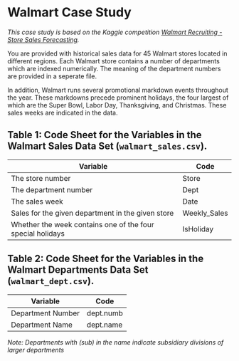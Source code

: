 # Walmart Case Study

*This case study is based on the Kaggle competition [Walmart Recruiting - Store Sales Forecasting](https://www.kaggle.com/c/walmart-recruiting-store-sales-forecasting/data).*

You are provided with historical sales data for 45 Walmart stores located in different regions. Each Walmart store contains a number of departments which are indexed numerically. The meaning of the department numbers are provided in a seperate file.

In addition, Walmart runs several promotional markdown events throughout the year. These markdowns precede prominent holidays, the four largest of which are the Super Bowl, Labor Day, Thanksgiving, and Christmas. These sales weeks are indicated in the data.


Table 1:  Code Sheet for the Variables in the Walmart Sales Data Set (`walmart_sales.csv`).
-------------------------------------------------------------
Variable              |      Code
----------------------|--------------------------------------
The store number      | Store |
The department number | Dept  |
The sales week        | Date  |
Sales for the given department in the given store| Weekly_Sales|  
Whether the week contains one of the four special holidays|IsHoliday |


Table 2:  Code Sheet for the Variables in the Walmart Departments Data Set (`walmart_dept.csv`).
-------------------------------------------------------------
Variable              |      Code
----------------------|--------------------------------------
Department Number     | dept.numb |
Department Name | dept.name  |

*Note: Departments with (sub) in the name indicate subsidiary divisions of larger departments*
